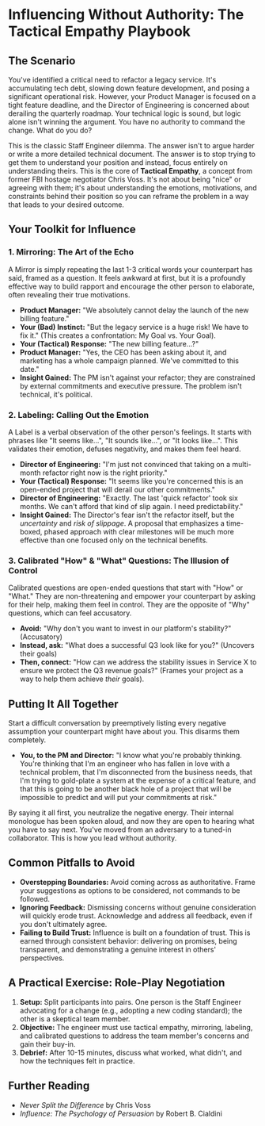 # Influencing Without Authority: The Tactical Empathy Playbook

## The Scenario

You've identified a critical need to refactor a legacy service. It's accumulating tech debt, slowing down feature development, and posing a significant operational risk. However, your Product Manager is focused on a tight feature deadline, and the Director of Engineering is concerned about derailing the quarterly roadmap. Your technical logic is sound, but logic alone isn't winning the argument. You have no authority to command the change. What do you do?

This is the classic Staff Engineer dilemma. The answer isn't to argue harder or write a more detailed technical document. The answer is to stop trying to get them to understand your position and instead, focus entirely on understanding theirs. This is the core of **Tactical Empathy**, a concept from former FBI hostage negotiator Chris Voss. It's not about being "nice" or agreeing with them; it's about understanding the emotions, motivations, and constraints behind their position so you can reframe the problem in a way that leads to your desired outcome.

## Your Toolkit for Influence

### 1. Mirroring: The Art of the Echo  

A Mirror is simply repeating the last 1-3 critical words your counterpart has said, framed as a question. It feels awkward at first, but it is a profoundly effective way to build rapport and encourage the other person to elaborate, often revealing their true motivations.

* **Product Manager:** "We absolutely cannot delay the launch of the new billing feature."  
* **Your (Bad) Instinct:** "But the legacy service is a huge risk! We have to fix it." (This creates a confrontation: My Goal vs. Your Goal).  
* **Your (Tactical) Response:** "The new billing feature...?"  
* **Product Manager:** "Yes, the CEO has been asking about it, and marketing has a whole campaign planned. We've committed to this date."  
* **Insight Gained:** The PM isn't against your refactor; they are constrained by external commitments and executive pressure. The problem isn't technical, it's political.

### 2. Labeling: Calling Out the Emotion  

A Label is a verbal observation of the other person's feelings. It starts with phrases like "It seems like...", "It sounds like...", or "It looks like...". This validates their emotion, defuses negativity, and makes them feel heard.

* **Director of Engineering:** "I'm just not convinced that taking on a multi-month refactor right now is the right priority."  
* **Your (Tactical) Response:** "It seems like you're concerned this is an open-ended project that will derail our other commitments."  
* **Director of Engineering:** "Exactly. The last 'quick refactor' took six months. We can't afford that kind of slip again. I need predictability."  
* **Insight Gained:** The Director's fear isn't the refactor itself, but the *uncertainty* and *risk of slippage*. A proposal that emphasizes a time-boxed, phased approach with clear milestones will be much more effective than one focused only on the technical benefits.

### 3. Calibrated "How" & "What" Questions: The Illusion of Control

Calibrated questions are open-ended questions that start with "How" or "What." They are non-threatening and empower your counterpart by asking for their help, making them feel in control. They are the opposite of "Why" questions, which can feel accusatory.

* **Avoid:** "Why don't you want to invest in our platform's stability?" (Accusatory)  
* **Instead, ask:** "What does a successful Q3 look like for you?" (Uncovers their goals)  
* **Then, connect:** "How can we address the stability issues in Service X to ensure we protect the Q3 revenue goals?" (Frames your project as a way to help them achieve *their* goals).

## Putting It All Together

Start a difficult conversation by preemptively listing every negative assumption your counterpart might have about you. This disarms them completely.

* **You, to the PM and Director:** "I know what you're probably thinking. You're thinking that I'm an engineer who has fallen in love with a technical problem, that I'm disconnected from the business needs, that I'm trying to gold-plate a system at the expense of a critical feature, and that this is going to be another black hole of a project that will be impossible to predict and will put your commitments at risk."

By saying it all first, you neutralize the negative energy. Their internal monologue has been spoken aloud, and now they are open to hearing what you have to say next. You've moved from an adversary to a tuned-in collaborator. This is how you lead without authority.

## Common Pitfalls to Avoid

- **Overstepping Boundaries:** Avoid coming across as authoritative. Frame your suggestions as options to be considered, not commands to be followed.
- **Ignoring Feedback:** Dismissing concerns without genuine consideration will quickly erode trust. Acknowledge and address all feedback, even if you don't ultimately agree.
- **Failing to Build Trust:** Influence is built on a foundation of trust. This is earned through consistent behavior: delivering on promises, being transparent, and demonstrating a genuine interest in others' perspectives.

## A Practical Exercise: Role-Play Negotiation

1.  **Setup:** Split participants into pairs. One person is the Staff Engineer advocating for a change (e.g., adopting a new coding standard); the other is a skeptical team member.
2.  **Objective:** The engineer must use tactical empathy, mirroring, labeling, and calibrated questions to address the team member's concerns and gain their buy-in.
3.  **Debrief:** After 10-15 minutes, discuss what worked, what didn't, and how the techniques felt in practice.

## Further Reading

- *Never Split the Difference* by Chris Voss
- *Influence: The Psychology of Persuasion* by Robert B. Cialdini
